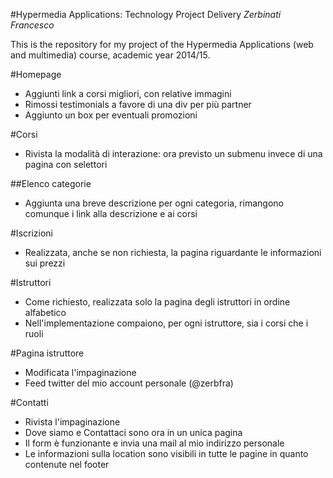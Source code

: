 #Hypermedia Applications: Technology Project Delivery
*Zerbinati Francesco*

This is the repository for my project of the Hypermedia Applications (web and multimedia) course, academic year 2014/15.

#Homepage

* Aggiunti link a corsi migliori, con relative immagini
* Rimossi testimonials a favore di una div per più partner
* Aggiunto un box per eventuali promozioni

#Corsi

* Rivista la modalità di interazione: ora previsto un submenu invece di una pagina con selettori

##Elenco categorie

* Aggiunta una breve descrizione per ogni categoria, rimangono comunque i link alla descrizione e ai corsi

#Iscrizioni

* Realizzata, anche se non richiesta, la pagina riguardante le informazioni sui prezzi

#Istruttori

* Come richiesto, realizzata solo la pagina degli istruttori in ordine alfabetico
* Nell'implementazione compaiono, per ogni istruttore, sia i corsi che i ruoli

#Pagina istruttore

* Modificata l'impaginazione
* Feed twitter del mio account personale (@zerbfra)


#Contatti

* Rivista l'impaginazione
* Dove siamo e Contattaci sono ora in un unica pagina
* Il form è funzionante e invia una mail al mio indirizzo personale
* Le informazioni sulla location sono visibili in tutte le pagine in quanto contenute nel footer